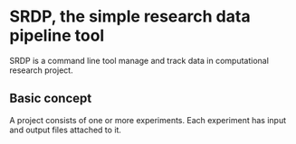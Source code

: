 # SRDP, the simple research data pipeline tool

SRDP is a command line tool manage and track data
in computational research project.

## Basic concept

A project consists of one or more experiments.
Each experiment has input and output files attached to it.


